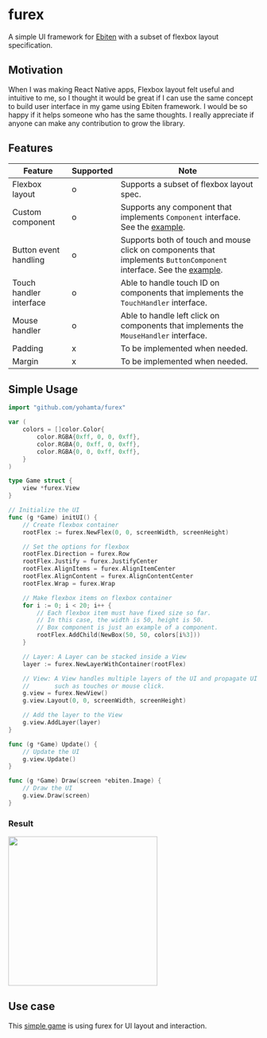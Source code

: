 # furex
A simple UI framework for [Ebiten](https://ebiten.org/) with a subset of flexbox layout specification.

## Motivation
When I was making React Native apps, Flexbox layout felt useful and intuitive to me, so I thought it would be great if I can use the same concept to build user interface in my game using Ebiten framework. I would be so happy if it helps someone who has the same thoughts. I really appreciate if anyone can make any contribution to grow the library.

## Features
| Feature                 | Supported | Note                                                                                                                   |
|-------------------------|------------------|------------------------------------------------------------------------------------------------------------------------|
| Flexbox layout          | o                | Supports a subset of flexbox layout spec.                                                                              |
| Custom component   | o                | Supports any component that implements `Component` interface. See the [example](https://github.com/yohamta/furex/blob/master/examples/shared/box.go). |
| Button event handling   | o                | Supports both of touch and mouse click on components that implements `ButtonComponent` interface. See the [example](https://github.com/yohamta/furex/blob/master/examples/button/main.go). |
| Touch handler interface | o                | Able to handle touch ID on components that implements the `TouchHandler` interface.                                                                             |
| Mouse handler           | o                | Able to handle left click on components that implements the `MouseHandler` interface.                                                                                |
| Padding           | x                | To be implemented when needed.                                                     |
| Margin           | x                | To be implemented when needed.                                                      |

## Simple Usage

```go
import "github.com/yohamta/furex"

var (
	colors = []color.Color{
		color.RGBA{0xff, 0, 0, 0xff},
		color.RGBA{0, 0xff, 0, 0xff},
		color.RGBA{0, 0, 0xff, 0xff},
	}
)

type Game struct {
	view *furex.View
}

// Initialize the UI
func (g *Game) initUI() {
	// Create flexbox container
	rootFlex := furex.NewFlex(0, 0, screenWidth, screenHeight)

	// Set the options for flexbox
	rootFlex.Direction = furex.Row
	rootFlex.Justify = furex.JustifyCenter
	rootFlex.AlignItems = furex.AlignItemCenter
	rootFlex.AlignContent = furex.AlignContentCenter
	rootFlex.Wrap = furex.Wrap

	// Make flexbox items on flexbox container
	for i := 0; i < 20; i++ {
		// Each flexbox item must have fixed size so far.
		// In this case, the width is 50, height is 50.
		// Box component is just an example of a component.
		rootFlex.AddChild(NewBox(50, 50, colors[i%3]))
	}

	// Layer: A Layer can be stacked inside a View
	layer := furex.NewLayerWithContainer(rootFlex)

	// View: A View handles multiple layers of the UI and propagate UI events 
	//       such as touches or mouse click.
	g.view = furex.NewView()
	g.view.Layout(0, 0, screenWidth, screenHeight)

	// Add the layer to the View
	g.view.AddLayer(layer)
}

func (g *Game) Update() {
	// Update the UI 
	g.view.Update()
}

func (g *Game) Draw(screen *ebiten.Image) {
	// Draw the UI 
	g.view.Draw(screen)
}
```

### Result
<image src="https://user-images.githubusercontent.com/1475839/95682206-0279fa80-0c1f-11eb-8dd5-03bec58325e8.png" width="300px" />

## Use case
This [simple game](https://github.com/yohamta/godanmaku) is using furex for UI layout and interaction.

